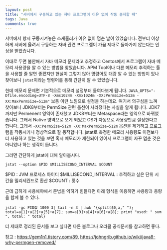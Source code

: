 ```yaml
---
layout: post
title: "서버에서 구동하고 있는 자바 프로그램이 이유 없이 작동 중지할 때"
tags: Java
comments: true
---
```


서버에서 항시 구동시켜놓은 스케줄러가 이유 없이 멈춘 날이 있었습니다.
전부터 이상하게 서버에 올려서 구동하는 자바 관련 프로그램이 가끔 제대로 돌아가지 않는다는 인상을 받았습니다.

이대로 두면 불안해서 자바 메모리 문제라고 추정하고 Centos에서 프로그램이 자바 메모리 사용량을 알 수 있는 방법을 찾았습니다. APM Tool이나 다른 메모리 추적하는 툴을 사용할 줄 알면 좋겠지만 현실이 그렇지 않아 명령어도 대강 알 수 있는 방법이 있나 찾아보니 `jstat`이라는 명령어를 통해 간단히 알 수 있었습니다.

한데 메모리 문제면 기본적으로 메모리 설정부터 들여다보게 됩니다.
`JAVA_OPTS="-Dfile.encoding=UTF-8 -Xms1024m -Xmx1024m -XX:PermSize=512m -XX:MaxPermSize=512m"`
보통 이런 느낌으로 설정을 하는데요. 여기서 의구심을 느껴 찾아보니 JDK8부터는 PermSize 관련 옵션이 사라졌다는 사실을 알게 됩니다. JDK7까지만 Permenent 영역이 존재했고 JDK8부터는 Metaspace라는 영역으로 바뀌었습니다. 그래서 Native 영역으로 오게 되었고 OS가 자동으로 사용량만큼 설정한다고 합니다. 그래서 `-XX:PermSize=512m -XX:MaxPermSize=512m` 옵션을 제거하고 프로그램을 작동시키니 정상적으로 잘 동작합니다. jstat로 측정한 메모리 사용량도 이전보다 더 사용하고 있는 것을 보면 혹시 메모리가 제한되어 있어서 프로그램이 자꾸 멈춘 것은 아니었나 하는 생각이 듭니다.

그러면 간단하게 jstat에 대해 알아봅시다.

`jstat --option $PID $MILLISECOND_INTERVAL $COUNT`

$PID : JVM 프로세스 아이디
$MILLISECOND_INTERVAL : 추적하고 싶은 단위 시간을 밀리세컨드로 환산
$COUNT : 횟수

근데 급하게 사용해야해서 문법을 익히기 힘들다면 아래 형식을 이용하면 샤용량과 총량을 함께 볼 수 있다.

`jstat -gc PID값 1000 3| tail -n 3 | awk '{split($0,a," "); total=a[1]+a[2]+a[5]+a[7]; sum=a[3]+a[4]+a[6]+a[8]; print "used: " sum ", total: " total}`

더 제대로 정리된 문서를 보고 싶다면 다른 블로그나 오라클 공식문서를 참고하면 좋다.

참고 : <https://gem1n1.tistory.com/89>, <https://johngrib.github.io/wiki/java8-why-permgen-removed/>